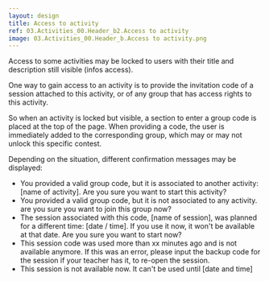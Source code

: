 ```yaml
---
layout: design
title: Access to activity
ref: 03.Activities_00.Header_b2.Access to activity
image: 03.Activities_00.Header_b.Access to activity.png
---
```


Access to some activities may be locked to users with their title and description still visible (infos access).

One way to gain access to an activity is to provide the invitation code of a session attached to this activity, or of any group that has access rights to this activity.

So when an activity is locked but visible, a section to enter a group code is placed at the top of the page. When providing a code, the user is immediately added to the corresponding group, which may or may not unlock this specific contest.

Depending on the situation, different confirmation messages may be displayed:
- You provided a valid group code, but it is associated to another activity: [name of activity]. Are you sure you want to start this activity?
- You provided a valid group code, but it is not associated to any activity. are you sure you want to join this group now?
- The session associated with this code, [name of session], was planned for a different time: [date / time]. If you use it now, it won't be available at that date. Are you sure you want to start now?
- This session code was used more than xx minutes ago and is not available anymore. If this was an error, please input the backup code for the session if your teacher has it, to re-open the session.
- This session is not available now. It can't be used until [date and time]
